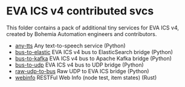 # EVA ICS v4 contributed svcs

This folder contains a pack of additional tiny services for EVA ICS v4, created
by Bohemia Automation engineers and contributors.

* [any-tts](./any-tts) Any text-to-speech service (Python)
* [bus-to-elastic](./bus-to-elastic) EVA ICS v4 bus to ElasticSearch bridge (Python)
* [bus-to-kafka](./bus-to-kafka) EVA ICS v4 bus to Apache Kafka bridge (Python)
* [bus-to-udp](./bus-to-udp) EVA ICS v4 bus to UDP bridge (Python)
* [raw-udp-to-bus](./raw-udp-to-bus) Raw UDP to EVA ICS bridge (Python)
* [webinfo](./webinfo) RESTFul Web Info (node test, item states) (Rust)
